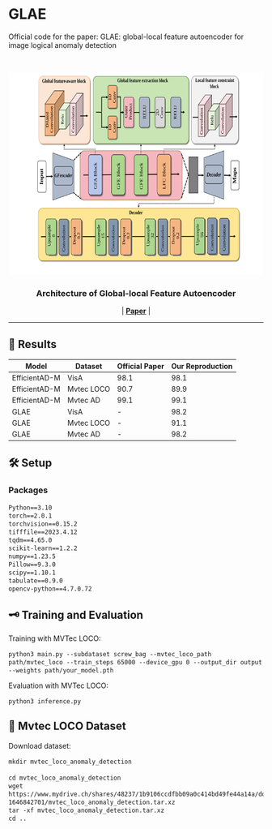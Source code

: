 # GLAE

Official code for the paper: GLAE: global-local feature autoencoder for image logical anomaly detection

<!-- PROJECT SHIELDS -->
<!-- PROJECT LOGO -->
<br />
<p align="center">
  <a href="https://github.com/JHC521PJJ/GLAE/tree/master/">
    <img src="images/glae.SVG" alt="Logo" width="700" height="400">
  </a>

  <h3 align="center">Architecture of Global-local Feature Autoencoder</h3>
  <p align="center">
| <a href="https://github.com/JHC521PJJ/GLAE"><b>Paper</b></a> | 
  
  </p>

</p>

---

## 📸 Results

| Model         | Dataset    | Official Paper | Our Reproduction |
|---------------|------------|----------------|----------------|
| EfficientAD-M | VisA       | 98.1           | 98.1        |
| EfficientAD-M | Mvtec LOCO | 90.7           | 89.9           |
| EfficientAD-M | Mvtec AD   | 99.1           | 99.1           |
| GLAE | VisA       | -          | 98.2        |
| GLAE | Mvtec LOCO | -           | 91.1           |
| GLAE | Mvtec AD   | -          | 98.2           |

## 🛠️ Setup

### Packages

```
Python==3.10
torch==2.0.1
torchvision==0.15.2
tifffile==2023.4.12
tqdm==4.65.0
scikit-learn==1.2.2
numpy==1.23.5
Pillow==9.3.0
scipy==1.10.1
tabulate==0.9.0
opencv-python==4.7.0.72
```

## 🗝️ Training and Evaluation

Training with MVTec LOCO:
```
python3 main.py --subdataset screw_bag --mvtec_loco_path path/mvtec_loco --train_steps 65000 --device_gpu 0 --output_dir output --weights path/your_model.pth
```

Evaluation with MVTec LOCO:

```
python3 inference.py 
```

## 🤝 Mvtec LOCO Dataset

Download dataset:

```
mkdir mvtec_loco_anomaly_detection

cd mvtec_loco_anomaly_detection
wget https://www.mydrive.ch/shares/48237/1b9106ccdfbb09a0c414bd49fe44a14a/download/430647091-1646842701/mvtec_loco_anomaly_detection.tar.xz
tar -xf mvtec_loco_anomaly_detection.tar.xz
cd ..
```

